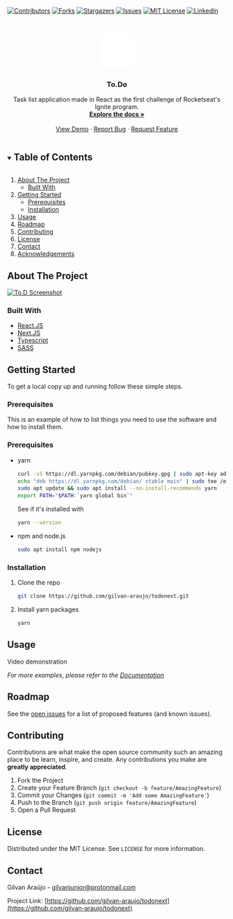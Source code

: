 <!--
*** Thanks for checking out the Best-README-Template. If you have a suggestion
*** that would make this better, please fork the repo and create a pull request
*** or simply open an issue with the tag "enhancement".
*** Thanks again! Now go create something AMAZING! :D
***
***
***
*** To avoid retyping too much info. Do a search and replace for the following:
*** gilvan-araujo, todonext, twitter_handle, gilvanjunior@protonmail.com, To.Do, Task list application made in React as the first challenge of Rocketseat's Ignite program.
-->

<!-- PROJECT SHIELDS -->
<!--
*** I'm using markdown "reference style" links for readability.
*** Reference links are enclosed in brackets [ ] instead of parentheses ( ).
*** See the bottom of this document for the declaration of the reference variables
*** for contributors-url, forks-url, etc. This is an optional, concise syntax you may use.
*** https://www.markdownguide.org/basic-syntax/#reference-style-links
-->
[![Contributors][contributors-shield]][contributors-url]
[![Forks][forks-shield]][forks-url]
[![Stargazers][stars-shield]][stars-url]
[![Issues][issues-shield]][issues-url]
[![MIT License][license-shield]][license-url]
[![LinkedIn][linkedin-shield]][linkedin-url]

<!-- PROJECT LOGO -->
<br />
<p align="center">
  <a href="https://github.com/gilvan-araujo/todonext">
    <img src="public/logo.svg" alt="Logo" width="80" height="80">
  </a>

  <h3 align="center">To.Do</h3>

  <p align="center">
    Task list application made in React as the first challenge of Rocketseat's Ignite program.
    <br />
    <a href="https://github.com/gilvan-araujo/todonext"><strong>Explore the docs »</strong></a>
    <br />
    <br />
    <a href="https://github.com/gilvan-araujo/todonext">View Demo</a>
    ·
    <a href="https://github.com/gilvan-araujo/todonext/issues">Report Bug</a>
    ·
    <a href="https://github.com/gilvan-araujo/todonext/issues">Request Feature</a>
  </p>
</p>

<!-- TABLE OF CONTENTS -->
<details open="open">
  <summary><h2 style="display: inline-block">Table of Contents</h2></summary>
  <ol>
    <li>
      <a href="#about-the-project">About The Project</a>
      <ul>
        <li><a href="#built-with">Built With</a></li>
      </ul>
    </li>
    <li>
      <a href="#getting-started">Getting Started</a>
      <ul>
        <li><a href="#prerequisites">Prerequisites</a></li>
        <li><a href="#installation">Installation</a></li>
      </ul>
    </li>
    <li><a href="#usage">Usage</a></li>
    <li><a href="#roadmap">Roadmap</a></li>
    <li><a href="#contributing">Contributing</a></li>
    <li><a href="#license">License</a></li>
    <li><a href="#contact">Contact</a></li>
    <li><a href="#acknowledgements">Acknowledgements</a></li>
  </ol>
</details>

<!-- ABOUT THE PROJECT -->
## About The Project

[![To.D Screenshot](https://user-images.githubusercontent.com/45008443/120032597-cdb18c80-bfd0-11eb-9325-5a1c19eb505f.png)](https://to-do-next-blue.vercel.app/)

### Built With

* [React.JS](https://reactjs.org/)
* [Next.JS](https://nextjs.org/)
* [Typescript](https://www.typescriptlang.org/)
* [SASS](https://sass-lang.com/)

<!-- GETTING STARTED -->
## Getting Started

To get a local copy up and running follow these simple steps.

### Prerequisites

This is an example of how to list things you need to use the software and how to install them.

### Prerequisites

* yarn

  ```sh
  curl -sS https://dl.yarnpkg.com/debian/pubkey.gpg | sudo apt-key add -
  echo "deb https://dl.yarnpkg.com/debian/ stable main" | sudo tee /etc/apt/sources.list.d/yarn.list
  sudo apt update && sudo apt install --no-install-recommends yarn
  export PATH="$PATH:`yarn global bin`"
  ```

  See if it's installed with

  ```sh
  yarn --version
  ```

* npm and node.js

  ```sh
  sudo apt install npm nodejs
  ```

### Installation

1. Clone the repo

   ```sh
   git clone https://github.com/gilvan-araujo/todonext.git
   ```

2. Install yarn packages

   ```sh
   yarn
   ```

<!-- USAGE EXAMPLES -->
## Usage

Video demonstration

_For more examples, please refer to the [Documentation](https://example.com)_

<!-- ROADMAP -->
## Roadmap

See the [open issues](https://github.com/gilvan-araujo/todonext/issues) for a list of proposed features (and known issues).

<!-- CONTRIBUTING -->
## Contributing

Contributions are what make the open source community such an amazing place to be learn, inspire, and create. Any contributions you make are **greatly appreciated**.

1. Fork the Project
2. Create your Feature Branch (`git checkout -b feature/AmazingFeature`)
3. Commit your Changes (`git commit -m 'Add some AmazingFeature'`)
4. Push to the Branch (`git push origin feature/AmazingFeature`)
5. Open a Pull Request

<!-- LICENSE -->
## License

Distributed under the MIT License. See `LICENSE` for more information.

<!-- CONTACT -->
## Contact

Gilvan Araújo - gilvanjunior@protonmail.com

Project Link: [https://github.com/gilvan-araujo/todonext](https://github.com/gilvan-araujo/todonext)

<!-- ACKNOWLEDGEMENTS -->
<!-- ## Acknowledgements

* []()
* []()
* []() -->

<!-- MARKDOWN LINKS & IMAGES -->
<!-- https://www.markdownguide.org/basic-syntax/#reference-style-links -->
[contributors-shield]: https://img.shields.io/github/contributors/gilvan-araujo/todonext.svg?style=for-the-badge
[contributors-url]: https://github.com/gilvan-araujo/todonext/graphs/contributors
[forks-shield]: https://img.shields.io/github/forks/gilvan-araujo/todonext.svg?style=for-the-badge
[forks-url]: https://github.com/gilvan-araujo/todonext/network/members
[stars-shield]: https://img.shields.io/github/stars/gilvan-araujo/todonext.svg?style=for-the-badge
[stars-url]: https://github.com/gilvan-araujo/todonext/stargazers
[issues-shield]: https://img.shields.io/github/issues/gilvan-araujo/todonext.svg?style=for-the-badge
[issues-url]: https://github.com/gilvan-araujo/todonext/issues
[license-shield]: https://img.shields.io/github/license/gilvan-araujo/todonext.svg?style=for-the-badge
[license-url]: https://github.com/gilvan-araujo/todonext/blob/master/LICENSE.txt
[linkedin-shield]: https://img.shields.io/badge/-LinkedIn-black.svg?style=for-the-badge&logo=linkedin&colorB=555
[linkedin-url]: https://linkedin.com/in/gilvan-araujo
